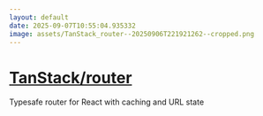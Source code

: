 ```yaml
---
layout: default
date: 2025-09-07T10:55:04.935332
image: assets/TanStack_router--20250906T221921262--cropped.png
---
```


# [TanStack/router](https://github.com/TanStack/router)

Typesafe router for React with caching and URL state
